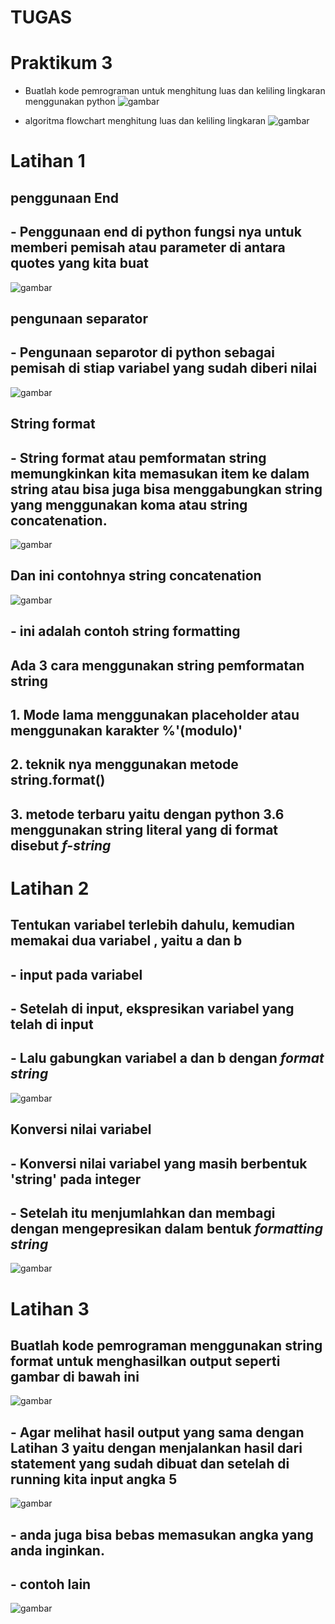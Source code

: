 # TUGAS
# Praktikum 3

- Buatlah kode pemrograman untuk menghitung luas dan keliling lingkaran menggunakan python 
![gambar](gambarss/1s.png)

- algoritma flowchart menghitung luas dan keliling lingkaran 
![gambar](gambarss/s.png)

# Latihan 1

## penggunaan End
## - Penggunaan end di python fungsi nya untuk memberi pemisah atau parameter di antara quotes yang kita buat
![gambar](gambarss/2s.png)

## pengunaan separator
## - Pengunaan separotor di python sebagai pemisah di stiap variabel yang sudah diberi nilai
![gambar](gambarss/3s.png)

## String format
## - String format atau pemformatan string memungkinkan kita memasukan item ke dalam string atau bisa juga bisa menggabungkan string yang menggunakan koma atau string concatenation.
![gambar](gambarss/4s.png)

## Dan ini contohnya string concatenation
![gambar](gambarss/5s.png)

## - ini adalah contoh string formatting
## Ada 3 cara menggunakan string pemformatan string 
## 1. Mode lama menggunakan placeholder atau menggunakan karakter %'(modulo)'
## 2. teknik nya menggunakan metode string.format()
## 3. metode terbaru yaitu dengan python 3.6 menggunakan string literal yang di format disebut *f-string*

# Latihan 2
## Tentukan variabel terlebih dahulu, kemudian memakai dua variabel , yaitu a dan b
## - input pada variabel
## - Setelah di input, ekspresikan variabel yang telah di input
## - Lalu gabungkan variabel a dan b dengan *format string* 
![gambar](gambarss/6s.png)

## Konversi nilai variabel
## - Konversi nilai variabel yang masih berbentuk 'string' pada integer
## - Setelah itu menjumlahkan dan membagi dengan mengepresikan dalam bentuk *formatting string*
![gambar](gamabarss/7s.png)

# Latihan 3
## Buatlah kode pemrograman menggunakan string format untuk menghasilkan output seperti gambar di bawah ini
![gambar](gambarss)


## - Agar melihat hasil output yang sama dengan Latihan 3 yaitu dengan menjalankan hasil dari statement yang sudah dibuat dan setelah di running kita input angka 5
![gambar](gambarss/)
## - anda juga bisa bebas memasukan angka yang anda inginkan.
## - contoh lain 
![gambar](gambarss/)

